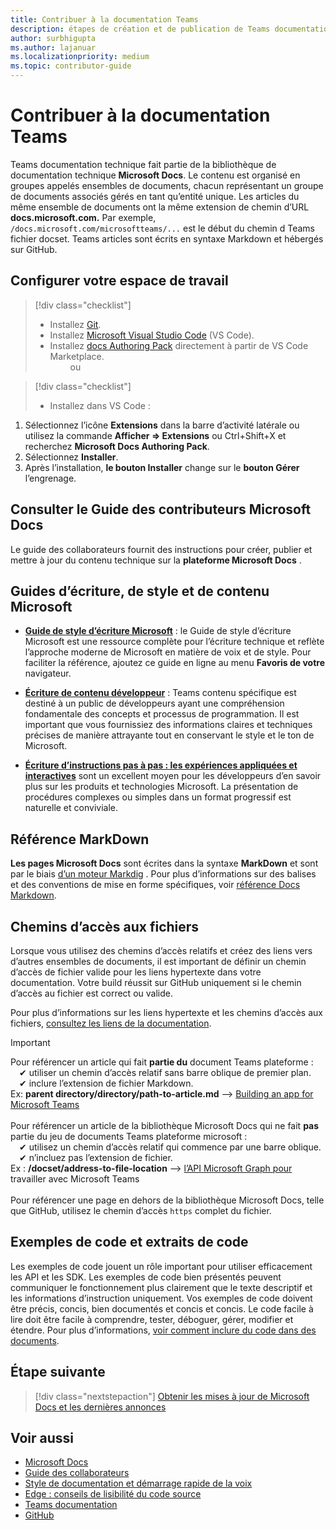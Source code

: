 ```yaml
---
title: Contribuer à la documentation Teams
description: étapes de création et de publication de Teams documentation
author: surbhigupta
ms.author: lajanuar
ms.localizationpriority: medium
ms.topic: contributor-guide
---
```


# <a name="contribute-to-teams-documentation"></a>Contribuer à la documentation Teams

Teams documentation technique fait partie de la bibliothèque de documentation technique **Microsoft Docs**. Le contenu est organisé en groupes appelés ensembles de documents, chacun représentant un groupe de documents associés gérés en tant qu’entité unique. Les articles du même ensemble de documents ont la même extension de chemin d’URL **docs.microsoft.com.** Par exemple, `/docs.microsoft.com/microsoftteams/...` est le début du chemin d Teams fichier docset. Teams articles sont écrits en syntaxe Markdown et hébergés sur GitHub.

## <a name="set-up-your-workspace"></a>Configurer votre espace de travail

> [!div class="checklist"]
>
> * Installez [Git](https://git-scm.com/book/en/v2/Getting-Started-Installing-Git).
> * Installez [Microsoft Visual Studio Code](https://code.visualstudio.com/) (VS Code).
> * Installez [docs Authoring Pack](https://marketplace.visualstudio.com/items?itemName=docsmsft.docs-authoring-pack) directement à partir de VS Code Marketplace.
<br>&emsp;&emsp; ou

> [!div class="checklist"]
>
> * Installez dans VS Code :

   1. Sélectionnez l’icône **Extensions** dans la barre d’activité latérale ou utilisez la commande **Afficher => Extensions** ou Ctrl+Shift+X et recherchez **Microsoft Docs Authoring Pack**.
   1. Sélectionnez **Installer**.
   1. Après l’installation, **le bouton Installer** change sur le **bouton Gérer** l’engrenage.

## <a name="review-the-microsoft-docs-contributors-guide"></a>Consulter le Guide des contributeurs Microsoft Docs

Le guide des collaborateurs fournit des instructions pour créer, publier et mettre à jour du contenu technique sur la **plateforme Microsoft Docs** . 

## <a name="microsoft-writing-style-and-content-guides"></a>Guides d’écriture, de style et de contenu Microsoft

* **[Guide de style d’écriture Microsoft](/style-guide/welcome)** : le Guide de style d’écriture Microsoft est une ressource complète pour l’écriture technique et reflète l’approche moderne de Microsoft en matière de voix et de style. Pour faciliter la référence, ajoutez ce guide en ligne au menu **Favoris de votre** navigateur.

* **[Écriture de contenu développeur](/style-guide/developer-content/)** : Teams contenu spécifique est destiné à un public de développeurs ayant une compréhension fondamentale des concepts et processus de programmation. Il est important que vous fournissiez des informations claires et techniques précises de manière attrayante tout en conservant le style et le ton de Microsoft.

* **[Écriture d’instructions pas à pas : les expériences appliquées et interactives](/style-guide/procedures-instructions/writing-step-by-step-instructions)** sont un excellent moyen pour les développeurs d’en savoir plus sur les produits et technologies Microsoft. La présentation de procédures complexes ou simples dans un format progressif est naturelle et conviviale.

## <a name="markdown-reference"></a>Référence MarkDown

**Les pages Microsoft Docs** sont écrites dans la syntaxe **MarkDown** et sont par le biais [d’un moteur Markdig](https://github.com/lunet-io/markdig) . Pour plus d’informations sur des balises et des conventions de mise en forme spécifiques, voir [référence Docs Markdown](/contribute/markdown-reference).

## <a name="file-paths"></a>Chemins d’accès aux fichiers

Lorsque vous utilisez des chemins d’accès relatifs et créez des liens vers d’autres ensembles de documents, il est important de définir un chemin d’accès de fichier valide pour les liens hypertexte dans votre documentation. Votre build réussit sur GitHub uniquement si le chemin d’accès au fichier est correct ou valide.
 
Pour plus d’informations sur les liens hypertexte et les chemins d’accès aux fichiers, [consultez les liens de la documentation](/contribute/how-to-write-links).

> [!IMPORTANT]
> Pour référencer un article qui fait **partie du** document Teams plateforme :<br>
> &emsp;&#x2714; utiliser un chemin d’accès relatif sans barre oblique de premier plan.<br>
> &emsp;&#x2714; inclure l’extension de fichier Markdown.<br>
>Ex: **parent directory/directory/path-to-article.md** —> [Building an app for Microsoft Teams](../concepts/building-an-app.md) <br><br>
> Pour référencer un article de la bibliothèque Microsoft Docs qui ne fait **pas** partie du jeu de documents Teams plateforme microsoft :<br>
> &emsp;&#x2714; utilisez un chemin d’accès relatif qui commence par une barre oblique.<br>
> &emsp;&#x2714; n’incluez pas l’extension de fichier. <br> Ex : **/docset/address-to-file-location** —> [l’API Microsoft Graph pour](/graph/api/resources/teams-api-overview) travailler avec Microsoft Teams<br><br>
> Pour référencer une page en dehors de la bibliothèque Microsoft Docs, telle que GitHub, utilisez le chemin d’accès `https` complet du fichier.<br>

## <a name="code-samples-and-snippets"></a>Exemples de code et extraits de code

Les exemples de code jouent un rôle important pour utiliser efficacement les API et les SDK. Les exemples de code bien présentés peuvent communiquer le fonctionnement plus clairement que le texte descriptif et les informations d’instruction uniquement. Vos exemples de code doivent être précis, concis, bien documentés et concis et concis. Le code facile à lire doit être facile à comprendre, tester, déboguer, gérer, modifier et étendre. Pour plus d’informations, [voir comment inclure du code dans des documents](/contribute/code-in-docs).

## <a name="next-step"></a>Étape suivante

> [!div class="nextstepaction"]
> [Obtenir les mises à jour de Microsoft Docs et les dernières annonces](/teamblog)

## <a name="see-also"></a>Voir aussi

* [Microsoft Docs](/)
* [Guide des collaborateurs](/contribute)
* [Style de documentation et démarrage rapide de la voix](/contribute/style-quick-start)
* [Edge : conseils de lisibilité du code source](/archive/msdn-magazine/2014/october/cutting-edge-source-code-readability-tips)
* [Teams documentation](/microsoftteams/platform/overview)
* [GitHub](https://github.com/MicrosoftDocs/msteams-docs/tree/master/msteams-platform)
